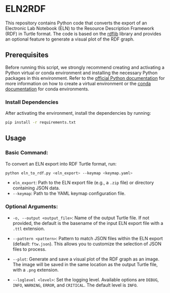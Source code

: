# ELN2RDF

This repository contains Python code that converts the export of an Electronic Lab Notebook (ELN) to the Resource Description Framework (RDF) in Turtle format. The code is based on the [rdflib](https://rdflib.readthedocs.io/en/stable/) library and provides an optional feature to generate a visual plot of the RDF graph.

## Prerequisites

Before running this script, we strongly recommend creating and activating a Python virtual or conda environment and installing the necessary Python packages in this environment. Refer to the [official Python documentation](https://docs.python.org/3/library/venv.html) for more information on how to create a virtual environment or the [conda documentation](https://docs.conda.io/projects/conda/en/latest/user-guide/tasks/manage-environments.html) for conda environments.

### Install Dependencies

After activating the environment, install the dependencies by running:
```bash
pip install -r requirements.txt
```

## Usage

### Basic Command:
To convert an ELN export into RDF Turtle format, run:
```bash
python eln_to_rdf.py <eln_export> --keymap <keymap.yaml>
```

- `eln_export`: Path to the ELN export file (e.g., a `.zip` file) or directory containing JSON data.
- `--keymap`: Path to the YAML keymap configuration file.

### Optional Arguments:

- `-o, --output <output_file>`: Name of the output Turtle file. If not provided, the default is the basename of the input ELN export file with a `.ttl` extension.

- `--pattern <pattern>`: Pattern to match JSON files within the ELN export (default: `ftw.json`). This allows you to customize the selection of JSON files to process.

- `--plot`: Generate and save a visual plot of the RDF graph as an image. The image will be saved in the same location as the output Turtle file, with a `.png` extension.

- `--loglevel <level>`: Set the logging level. Available options are `DEBUG`, `INFO`, `WARNING`, `ERROR`, and `CRITICAL`. The default level is `INFO`.
